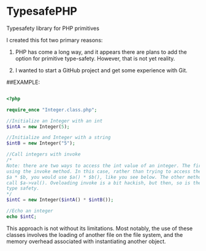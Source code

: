 TypesafePHP
===========

Typesafety library for PHP primitives

I created this fot two primary reasons:

1.  PHP has come a long way, and it appears there are plans to add the option for
primitive type-safety. However, that is not yet reality. 

2.  I wanted to start a GitHub project and get some experience with Git.


##EXAMPLE: 

```php

<?php

require_once "Integer.class.php";

//Initialize an Integer with an int
$intA = new Integer(5);

//Initialize and Integer with a string
$intB = new Integer("5");

//Call integers with invoke
/*
Note: there are two ways to access the int value of an integer. The first is
using the invoke method. In this case, rather than trying to access the int like
$a * $b, you would use $a() * $b(), like you see below. The other methods is to
call $a->val(). Oveloading invoke is a bit hackish, but then, so is the lack of
type safety.
*/
$intC = new Integer($intA() * $intB());

//Echo an integer 
echo $intC;

```

This approach is not without its limitations. Most notably, the use of these
classes involves the loading of another file on the file system, and the memory
overhead associated with instantiating another object.   

